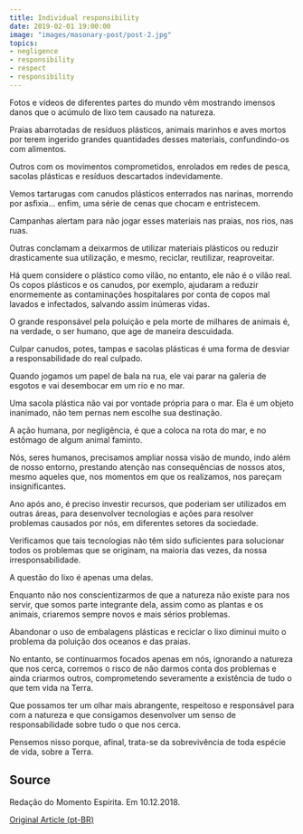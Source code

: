 ```yaml
---
title: Individual responsibility
date: 2019-02-01 19:00:00
image: "images/masonary-post/post-2.jpg"
topics: 
- negligence
- responsibility
- respect
- responsibility
---
```



Fotos e vídeos de diferentes partes do mundo vêm mostrando imensos danos que o
acúmulo de lixo tem causado na natureza.

Praias abarrotadas de resíduos plásticos, animais marinhos e aves mortos por
terem ingerido grandes quantidades desses materiais, confundindo-os com
alimentos.

Outros com os movimentos comprometidos, enrolados em redes de pesca, sacolas
plásticas e resíduos descartados indevidamente.

Vemos tartarugas com canudos plásticos enterrados nas narinas, morrendo por
asfixia... enfim, uma série de cenas que chocam e entristecem.

Campanhas alertam para não jogar esses materiais nas praias, nos rios, nas
ruas.

Outras conclamam a deixarmos de utilizar materiais plásticos ou reduzir
drasticamente sua utilização, e mesmo, reciclar, reutilizar, reaproveitar.

Há quem considere o plástico como vilão, no entanto, ele não é o vilão real. Os
copos plásticos e os canudos, por exemplo, ajudaram a reduzir enormemente as
contaminações hospitalares por conta de copos mal lavados e infectados,
salvando assim inúmeras vidas.

O grande responsável pela poluição e pela morte de milhares de animais é, na
verdade, o ser humano, que age de maneira descuidada.

Culpar canudos, potes, tampas e sacolas plásticas é uma forma de desviar a
responsabilidade do real culpado.

Quando jogamos um papel de bala na rua, ele vai parar na galeria de esgotos e
vai desembocar em um rio e no mar.

Uma sacola plástica não vai por vontade própria para o mar. Ela é um objeto
inanimado, não tem pernas nem escolhe sua destinação.

A ação humana, por negligência, é que a coloca na rota do mar, e no estômago de
algum animal faminto.

Nós, seres humanos, precisamos ampliar nossa visão de mundo, indo além de nosso
entorno, prestando atenção nas consequências de nossos atos, mesmo aqueles que,
nos momentos em que os realizamos, nos pareçam insignificantes.

Ano após ano, é preciso investir recursos, que poderiam ser utilizados em
outras áreas, para desenvolver tecnologias e ações para resolver problemas
causados por nós, em diferentes setores da sociedade.

Verificamos que tais tecnologias não têm sido suficientes para solucionar todos
os problemas que se originam, na maioria das vezes, da nossa
irresponsabilidade.

A questão do lixo é apenas uma delas.

Enquanto não nos conscientizarmos de que a natureza não existe para nos servir,
que somos parte integrante dela, assim como as plantas e os animais, criaremos
sempre novos e mais sérios problemas.

Abandonar o uso de embalagens plásticas e reciclar o lixo diminui muito o
problema da poluição dos oceanos e das praias.

No entanto, se continuarmos focados apenas em nós, ignorando a natureza que nos
cerca, corremos o risco de não darmos conta dos problemas e ainda criarmos
outros, comprometendo severamente a existência de tudo o que tem vida na Terra.

Que possamos ter um olhar mais abrangente, respeitoso e responsável para com a
natureza e que consigamos desenvolver um senso de responsabilidade sobre tudo o
que nos cerca.

Pensemos nisso porque, afinal, trata-se da sobrevivência de toda espécie de
vida, sobre a Terra.

## Source
Redação do Momento Espírita.
Em 10.12.2018.

 
[Original Article (pt-BR)](http://momento.com.br/pt/ler_texto.php?id=5603)
